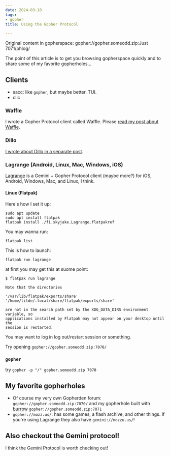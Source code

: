 ```yaml
---
date: 2024-03-10
tags:
- gopher
title: Using the Gopher Protocol

---
```

Original content in gopherspace: gopher://gopher.someodd.zip:Just 7071/phlog/


The point of this article is to get you browsing gopherspace quickly and to
share some of my favorite gopherholes...


## Clients

* sacc: like `gopher`, but maybe better. TUI.
* clic

### Waffle

I wrote a Gopher Protocol client called Waffle. Please [read my post about Waffle](/showcase/waffle).

### Dillo

[I wrote about Dillo in a separate post](/phlog/dillo).

### Lagrange (Android, Linux, Mac, Windows, iOS)

[Lagrange](https://gmi.skyjake.fi/lagrange/) is a Gemini + Gopher Protocol
client (maybe more?) for iOS, Android, Windows, Mac, and Linux, I think.

#### Linux (Flatpak)

Here's how I set it up:

```
sudo apt update
sudo apt install flatpak
flatpak install ./fi.skyjake.Lagrange.flatpakref
```

You may wanna run:

```
flatpak list
```

This is how to launch:

```
flatpak run lagrange 
```

at first you may get this at suome point:

```
$ flatpak run lagrange

Note that the directories 

'/var/lib/flatpak/exports/share'
'/home/tilde/.local/share/flatpak/exports/share'

are not in the search path set by the XDG_DATA_DIRS environment variable, so
applications installed by Flatpak may not appear on your desktop until the
session is restarted.
```

You may want to log in log out/restart session or something.

Try opening `gopher://gopher.someodd.zip:7070/`

### `gopher`

try `gopher -p "/" gopher.someodd.zip 7070`

## My favorite gopherholes

  * Of course my very own Gopherden forum: `gopher://gopher.someodd.zip:7070/`
    and my gopherhole built with [burrow](/showcase/burrow/)
    `gopher://gopher.someodd.zip:7071`
  * `gopher://mozz.us/`: has some games, a flash archive, and other things. If
    you're using Lagrange they also have `gemini://mozzu.us/`!

## Also checkout the Gemini protocol!

I think the Gemini Protocol is worth checking out!

